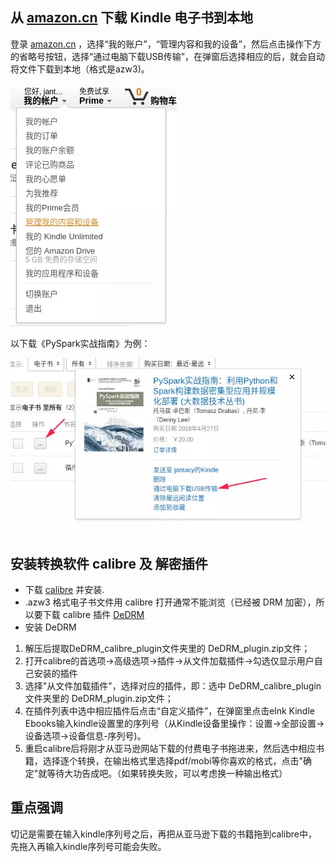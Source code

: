 ## 从 [amazon.cn](http://amazon.cn/) 下载 Kindle 电子书到本地

登录 [amazon.cn](http://amazon.cn/) ，选择“我的账户”，“管理内容和我的设备”，然后点击操作下方的省略号按钮，选择“通过电脑下载USB传输”，在弹窗后选择相应的后，就会自动将文件下载到本地（格式是azw3)。

![image](images/C327842201CA45C1B7A11BC8AF65B819.png)

以下载《PySpark实战指南》为例：

![image](images/828C36F7B5834BDFA8716585412EBC42.png)

## 安装转换软件 calibre 及 解密插件

- 下载 [calibre](https://calibre-ebook.com/) 并安装.
- .azw3 格式电子书文件用 calibre 打开通常不能浏览（已经被 DRM 加密），所以要下载 calibre 插件 [DeDRM](https://github.com/apprenticeharper/DeDRM_tools)
- 安装 DeDRM

1. 解压后提取DeDRM_calibre_plugin文件夹里的 DeDRM_plugin.zip文件；
2. 打开calibre的首选项->高级选项->插件->从文件加载插件->勾选仅显示用户自己安装的插件
3. 选择"从文件加载插件"，选择对应的插件，即：选中 DeDRM_calibre_plugin 文件夹里的 DeDRM_plugin.zip文件；
4. 在插件列表中选中相应插件后点击“自定义插件”，在弹窗里点击elnk Kindle Ebooks输入kindle设置里的序列号（从Kindle设备里操作：设置->全部设置->设备选项->设备信息-序列号)。
5. 重启calibre后将刚才从亚马逊网站下载的付费电子书拖进来，然后选中相应书籍，选择逐个转换，在输出格式里选择pdf/mobi等你喜欢的格式，点击"确定"就等待大功告成吧。（如果转换失败，可以考虑换一种输出格式）

## 重点强调

切记是需要在输入kindle序列号之后，再把从亚马逊下载的书籍拖到calibre中，先拖入再输入kindle序列号可能会失败。